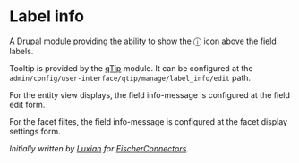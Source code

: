 # Label info

A Drupal module providing the ability to show the ⓘ icon above the field labels.

Tooltip is provided by the [qTip](https://www.drupal.org/project/qtip) module. It can be configured at the `admin/config/user-interface/qtip/manage/label_info/edit` path.

For the entity view displays, the field info-message is configured at the field edit form.

For the facet filtes, the field info-message is configured at the facet display settings form.

_Initially written by [Luxian](https://github.com/Luxian) for [FischerConnectors](http://www.fischerconnectors.com/)._
